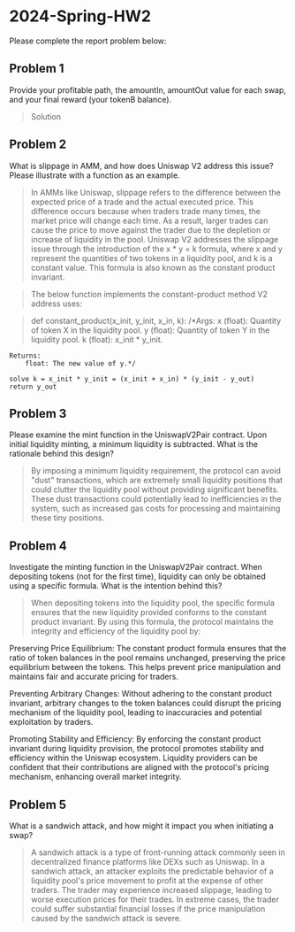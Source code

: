 # 2024-Spring-HW2

Please complete the report problem below:

## Problem 1
Provide your profitable path, the amountIn, amountOut value for each swap, and your final reward (your tokenB balance).

> Solution

## Problem 2
What is slippage in AMM, and how does Uniswap V2 address this issue? Please illustrate with a function as an example.

> In AMMs like Uniswap, slippage refers to the difference between the expected price of a trade and the actual executed price. This difference occurs because when traders trade many times, the market price will change each time. As a result, larger trades can cause the price to move against the trader due to the depletion or increase of liquidity in the pool.
Uniswap V2 addresses the slippage issue through the introduction of the x * y = k formula, where x and y represent the quantities of two tokens in a liquidity pool, and k is a constant value. This formula is also known as the constant product invariant.

>The below function implements the constant-product method V2 address uses: 

>def constant_product(x_init, y_init, x_in, k):
    /*Args:
        x (float): Quantity of token X in the liquidity pool.
        y (float): Quantity of token Y in the liquidity pool.
        k (float): x_init * y_init.
    
    Returns:
        float: The new value of y.*/

    solve k = x_init * y_init = (x_init + x_in) * (y_init - y_out) 
    return y_out

## Problem 3
Please examine the mint function in the UniswapV2Pair contract. Upon initial liquidity minting, a minimum liquidity is subtracted. What is the rationale behind this design?

> By imposing a minimum liquidity requirement, the protocol can avoid "dust" transactions, which are extremely small liquidity positions that could clutter the liquidity pool without providing significant benefits. These dust transactions could potentially lead to inefficiencies in the system, such as increased gas costs for processing and maintaining these tiny positions.


## Problem 4
Investigate the minting function in the UniswapV2Pair contract. When depositing tokens (not for the first time), liquidity can only be obtained using a specific formula. What is the intention behind this?

> When depositing tokens into the liquidity pool, the specific formula ensures that the new liquidity provided conforms to the constant product invariant. By using this formula, the protocol maintains the integrity and efficiency of the liquidity pool by:

Preserving Price Equilibrium: The constant product formula ensures that the ratio of token balances in the pool remains unchanged, preserving the price equilibrium between the tokens. This helps prevent price manipulation and maintains fair and accurate pricing for traders.

Preventing Arbitrary Changes: Without adhering to the constant product invariant, arbitrary changes to the token balances could disrupt the pricing mechanism of the liquidity pool, leading to inaccuracies and potential exploitation by traders.

Promoting Stability and Efficiency: By enforcing the constant product invariant during liquidity provision, the protocol promotes stability and efficiency within the Uniswap ecosystem. Liquidity providers can be confident that their contributions are aligned with the protocol's pricing mechanism, enhancing overall market integrity.

## Problem 5
What is a sandwich attack, and how might it impact you when initiating a swap?

> A sandwich attack is a type of front-running attack commonly seen in decentralized finance platforms like DEXs such as Uniswap. In a sandwich attack, an attacker exploits the predictable behavior of a liquidity pool's price movement to profit at the expense of other traders. The trader may experience increased slippage, leading to worse execution prices for their trades. In extreme cases, the trader could suffer substantial financial losses if the price manipulation caused by the sandwich attack is severe.

